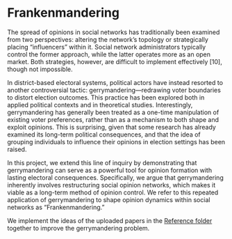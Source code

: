 # Frankenmandering

The spread of opinions in social networks has traditionally been examined from two perspectives: altering the network’s topology or strategically placing “influencers” within it. Social network administrators typically control the former approach, while the latter operates more as an open market. Both strategies, however, are difficult to implement effectively [10], though not impossible.

In district-based electoral systems, political actors have instead resorted to another controversial tactic: gerrymandering—redrawing voter boundaries to distort election outcomes. This practice has been explored both in applied political contexts and in theoretical studies. Interestingly, gerrymandering has generally been treated as a one-time manipulation of existing voter preferences, rather than as a mechanism to both shape and exploit opinions. This is surprising, given that some research has already examined its long-term political consequences, and that the idea of grouping individuals to influence their opinions in election settings has been raised. 

In this project, we extend this line of inquiry by demonstrating that gerrymandering can serve as a powerful tool for opinion formation with lasting electoral consequences. Specifically, we argue that gerrymandering inherently involves restructuring social opinion networks, which makes it viable as a long-term method of opinion control. We refer to this repeated application of gerrymandering to shape opinion dynamics within social networks as “Frankenmandering.”

We implement the ideas of the uploaded papers in the [Reference folder](https://github.com/kimiaramezani/Frankenmandering/tree/a7266aea55addbf155c084ad0485f4fe0c37e9ef/Reference%20Papers) together to improve the gerrymandering problem. 

